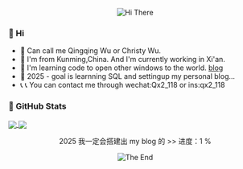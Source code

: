 <p align="center">
    <!-- https://github.com/kyechan99/capsule-render -->
    <img src="https://capsule-render.vercel.app/api?type=waving&color=gradient&height=250&&section=header&text=HI%20THERE&fontSize=90&fontAlign=50&fontAlignY=30&desc=here%20is%20wu&descAlign=50&descSize=30&descAlignY=60&animation=twinkling" alt="Hi There" title="Hi There"/>


### 👋 Hi 
- 👀 Can call me Qingqing Wu or Christy Wu.
- 🌆 I'm from Kunming,China. And I'm currently working in Xi'an.
- 🤔 I'm learning code to open other windows to the world. [blog](https://www.ready.cn)
- 📝 2025 - goal is learnning SQL and settingup my personal blog...
- 📞 📞 You can contact me through wechat:Qx2_118 or ins:qx2_118


### 🌟 GitHub Stats
<div>
  <a href="https://github.com/QwQ1118">
    <img align=center src="https://github-readme-stats.vercel.app/api?username=QwQ1118&show_icons=true&count_private=true&include_all_commits=true&hide_title=false"/>
  </a>
  <a href="https://github.com/QwQ1118">
    <img align=center src="https://github-readme-stats.vercel.app/api/top-langs/?username=QwQ1118&layout=compact&hide_title=false&card_width=350" />
  </a>
</div>


<p align="center">
    2025 我一定会搭建出 my blog 的 >> 进度：1 %
</p>
 

<p align="center">
    <!-- https://github.com/kyechan99/capsule-render -->
    <img src="https://capsule-render.vercel.app/api?type=waving&color=gradient&height=300&&section=footer&text=THE%20END&fontSize=30&fontAlign=50&fontAlignY=70&desc=to%20free%20will,to%20the%20humanity&descAlign=50&descSize=50&descAlignY=40&animation=twinkling" alt="The End" title="The End"/>
</p>
